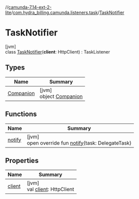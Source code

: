 //[camunda-7.14-ext-2-lite](../../../index.md)/[com.hydra_billing.camunda.listeners.task](../index.md)/[TaskNotifier](index.md)

# TaskNotifier

[jvm]\
class [TaskNotifier](index.md)(**client**: HttpClient) : TaskListener

## Types

| Name | Summary |
|---|---|
| [Companion](-companion/index.md) | [jvm]<br>object [Companion](-companion/index.md) |

## Functions

| Name | Summary |
|---|---|
| [notify](notify.md) | [jvm]<br>open override fun [notify](notify.md)(task: DelegateTask) |

## Properties

| Name | Summary |
|---|---|
| [client](client.md) | [jvm]<br>val [client](client.md): HttpClient |
